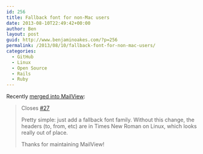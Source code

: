 ```yaml
---
id: 256
title: Fallback font for non-Mac users
date: 2013-08-10T22:49:42+00:00
author: Ben
layout: post
guid: http://www.benjaminoakes.com/?p=256
permalink: /2013/08/10/fallback-font-for-non-mac-users/
categories:
  - GitHub
  - Linux
  - Open Source
  - Rails
  - Ruby
---
```

Recently [merged into MailView](https://github.com/37signals/mail_view/pull/42):

> Closes [#27](https://github.com/37signals/mail_view/issues/27)
> 
> Pretty simple: just add a fallback font family. Without this change, the headers (to, from, etc) are in Times New Roman on Linux, which looks really out of place.
> 
> Thanks for maintaining MailView!